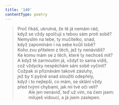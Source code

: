 ```yaml
---
title: '149'
contentType: poetry
---
```


> Proč říkáš, ukrutná, že tě já nemám rád,  
> když se vždy spolčuji s tebou sám proti sobě?  
> Nemyslím na tebe, ty mučitelko, snad,  
> když zapomínám i na sebe kvůli tobě?  
> Koho zvu přítelem z těch, jež ty nenávidíš?  
> Ke komu mám se z těch, které ty nechceš mít?  
> A když tě zarmoutím já, vždyť to sama vidíš,  
> což vždycky nespěchám sám sobě vyčinit?  
> Cožpak si přiznávám takové zásluhy,  
> jež by ti pyšně snad sloužiti odepřely,  
> když i to nejlepší, co mám, se sklání vždy  
> před tvými chybami, jak mi tvé oči velí?  
>          Ale jen nenáviď, teď už vím, na čem jsem:  
>          miluješ vidoucí, a já jsem zaslepen.
